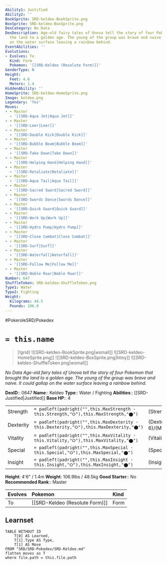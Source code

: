 ```yaml
---
Ability1: Justified
Ability2: ''
BookSprite: SRD-keldeo-BookSprite.png
BoxSprite: SRD-keldeo-BoxSprite.png
DexCategory: No Data
DexDescription: Age-old fairy tales of Unova tell the story of four Pokemon that brought
  the land to a golden age. The young of the group was brave and naive. It could gallop
  on the water surface leaving a rainbow behind.
EventAbilities: ''
Evolutions:
- Evolves: To
  Kind: Form
  Pokemon: '[[SRD-Keldeo (Resolute Form)]]'
GenderType: N
Height:
  Feet: 4.6
  Meters: 1.4
HiddenAbility: ''
HomeSprite: SRD-keldeo-HomeSprite.png
Image: keldeo.png
Legendary: 'Yes'
Moves:
- - Master
  - '[[SRD-Aqua Jet|Aqua Jet]]'
- - Master
  - '[[SRD-Leer|Leer]]'
- - Master
  - '[[SRD-Double Kick|Double Kick]]'
- - Master
  - '[[SRD-Bubble Beam|Bubble Beam]]'
- - Master
  - '[[SRD-Take Down|Take Down]]'
- - Master
  - '[[SRD-Helping Hand|Helping Hand]]'
- - Master
  - '[[SRD-Retaliate|Retaliate]]'
- - Master
  - '[[SRD-Aqua Tail|Aqua Tail]]'
- - Master
  - '[[SRD-Sacred Sword|Sacred Sword]]'
- - Master
  - '[[SRD-Swords Dance|Swords Dance]]'
- - Master
  - '[[SRD-Quick Guard|Quick Guard]]'
- - Master
  - '[[SRD-Work Up|Work Up]]'
- - Master
  - '[[SRD-Hydro Pump|Hydro Pump]]'
- - Master
  - '[[SRD-Close Combat|Close Combat]]'
- - Master
  - '[[SRD-Surf|Surf]]'
- - Master
  - '[[SRD-Waterfall|Waterfall]]'
- - Master
  - '[[SRD-Follow Me|Follow Me]]'
- - Master
  - '[[SRD-Noble Roar|Noble Roar]]'
Number: 647
ShuffleToken: SRD-keldeo-ShuffleToken.png
Type1: Water
Type2: Fighting
Weight:
  Kilograms: 48.5
  Pounds: 106.9
---
```


#PokeroleSRD/Pokedex

# `= this.name`

> [!grid]
> ![[SRD-keldeo-BookSprite.png|wsmall]]
> ![[SRD-keldeo-HomeSprite.png]]
> ![[SRD-keldeo-BoxSprite.png|htiny]]
> ![[SRD-keldeo-ShuffleToken.png|wsmall]]


*No Data*
*Age-old fairy tales of Unova tell the story of four Pokemon that brought the land to a golden age. The young of the group was brave and naive. It could gallop on the water surface leaving a rainbow behind.*

**DexID**:: 0647
**Name**:: Keldeo
**Type**:: Water / Fighting
**Abilities**:: [[SRD-Justified|Justified]]
**Base HP**:: 4

|           |                                                                                        |                                          |
| --------- | -------------------------------------------------------------------------------------- | ---------------------------------------- |
| Strength  | `= padleft(padright("",this.MaxStrength - this.Strength,"⭘"),this.MaxStrength,"⬤")`    | (Strength::5)/(MaxStrength::5)   |
| Dexterity | `= padleft(padright("",this.MaxDexterity - this.Dexterity,"⭘"),this.MaxDexterity,"⬤")` | (Dexterity:: 6)/(MaxDexterity::6) |
| Vitality  | `= padleft(padright("",this.MaxVitality - this.Vitality,"⭘"),this.MaxVitality,"⬤")`    | (Vitality::5)/(MaxVitality::5)   |
| Special   | `= padleft(padright("",this.MaxSpecial - this.Special,"⭘"),this.MaxSpecial,"⬤")`       | (Special::7)/(MaxSpecial::7)     |
| Insight   | `= padleft(padright("",this.MaxInsight - this.Insight,"⭘"),this.MaxInsight,"⬤")`       | (Insight::5)/(MaxInsight::5)     |

**Height**: 4'6" / 1.4m
**Weight**: 106.9lbs / 48.5kg
**Good Starter**:: No
**Recommended Rank**:: Master

| Evolves   | Pokemon                        | Kind   |
|:----------|:-------------------------------|:-------|
| To        | [[SRD-Keldeo (Resolute Form)]] | Form   |

## Learnset

```dataview
TABLE WITHOUT ID
    T[0] AS Learned,
    T[1].Type AS Type,
    T[1] AS Move
FROM "SRD/SRD-Pokedex/SRD-Keldeo.md"
flatten moves as T
where file.path = this.file.path
```
